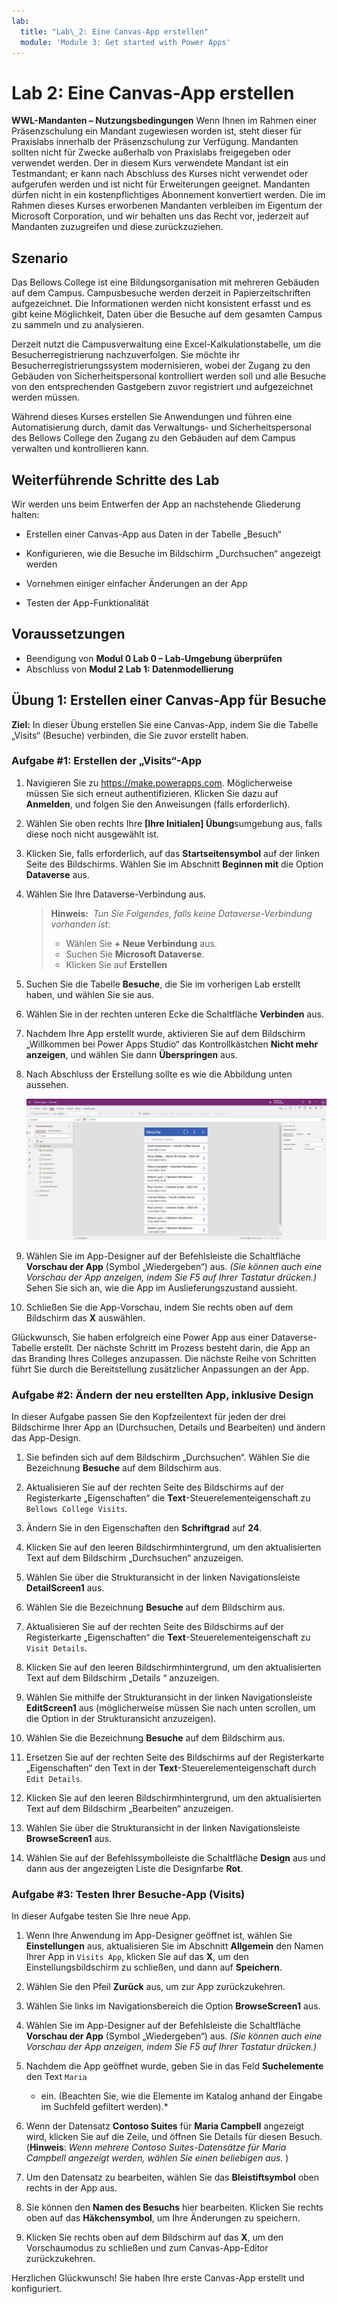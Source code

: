 ```yaml
---
lab:
  title: "Lab\_2: Eine Canvas-App erstellen"
  module: 'Module 3: Get started with Power Apps'
---
```


# Lab 2: Eine Canvas-App erstellen

**WWL-Mandanten – Nutzungsbedingungen** Wenn Ihnen im Rahmen einer Präsenzschulung ein Mandant zugewiesen worden ist, steht dieser für Praxislabs innerhalb der Präsenzschulung zur Verfügung. Mandanten sollten nicht für Zwecke außerhalb von Praxislabs freigegeben oder verwendet werden. Der in diesem Kurs verwendete Mandant ist ein Testmandant; er kann nach Abschluss des Kurses nicht verwendet oder aufgerufen werden und ist nicht für Erweiterungen geeignet. Mandanten dürfen nicht in ein kostenpflichtiges Abonnement konvertiert werden. Die im Rahmen dieses Kurses erworbenen Mandanten verbleiben im Eigentum der Microsoft Corporation, und wir behalten uns das Recht vor, jederzeit auf Mandanten zuzugreifen und diese zurückzuziehen. 

## Szenario

Das Bellows College ist eine Bildungsorganisation mit mehreren Gebäuden auf dem Campus. Campusbesuche werden derzeit in Papierzeitschriften aufgezeichnet. Die Informationen werden nicht konsistent erfasst und es gibt keine Möglichkeit, Daten über die Besuche auf dem gesamten Campus zu sammeln und zu analysieren.

Derzeit nutzt die Campusverwaltung eine Excel-Kalkulationstabelle, um die Besucherregistrierung nachzuverfolgen. Sie möchte ihr Besucherregistrierungssystem modernisieren, wobei der Zugang zu den Gebäuden von Sicherheitspersonal kontrolliert werden soll und alle Besuche von den entsprechenden Gastgebern zuvor registriert und aufgezeichnet werden müssen.

Während dieses Kurses erstellen Sie Anwendungen und führen eine Automatisierung durch, damit das Verwaltungs- und Sicherheitspersonal des Bellows College den Zugang zu den Gebäuden auf dem Campus verwalten und kontrollieren kann.


## Weiterführende Schritte des Lab

Wir werden uns beim Entwerfen der App an nachstehende Gliederung halten:

- Erstellen einer Canvas-App aus Daten in der Tabelle „Besuch“

- Konfigurieren, wie die Besuche im Bildschirm „Durchsuchen“ angezeigt werden

- Vornehmen einiger einfacher Änderungen an der App

- Testen der App-Funktionalität

## Voraussetzungen

- Beendigung von **Modul 0 Lab 0 – Lab-Umgebung überprüfen**
- Abschluss von **Modul 2 Lab 1: Datenmodellierung**


## Übung 1: Erstellen einer Canvas-App für Besuche

**Ziel:** In dieser Übung erstellen Sie eine Canvas-App, indem Sie die Tabelle „Visits“ (Besuche) verbinden, die Sie zuvor erstellt haben.


### Aufgabe \#1: Erstellen der „Visits“-App

1.  Navigieren Sie zu <https://make.powerapps.com>. Möglicherweise müssen Sie sich erneut authentifizieren. Klicken Sie dazu auf **Anmelden**, und folgen Sie den Anweisungen (falls erforderlich).

2.  Wählen Sie oben rechts Ihre **[Ihre Initialen] Übung**sumgebung aus, falls diese noch nicht ausgewählt ist.

3.  Klicken Sie, falls erforderlich, auf das **Startseitensymbol** auf der linken Seite des Bildschirms. Wählen Sie im Abschnitt **Beginnen mit** die Option **Dataverse** aus.

4.  Wählen Sie Ihre Dataverse-Verbindung aus.

    > **Hinweis:**  *Tun Sie Folgendes, falls keine Dataverse-Verbindung vorhanden ist:*
    > - Wählen Sie **+ Neue Verbindung** aus.
    > - Suchen Sie **Microsoft Dataverse**.
    > - Klicken Sie auf **Erstellen**

5.  Suchen Sie die Tabelle **Besuche**, die Sie im vorherigen Lab erstellt haben, und wählen Sie sie aus.

6.  Wählen Sie in der rechten unteren Ecke die Schaltfläche **Verbinden** aus.

7.  Nachdem Ihre App erstellt wurde, aktivieren Sie auf dem Bildschirm „Willkommen bei Power Apps Studio“ das Kontrollkästchen **Nicht mehr anzeigen**, und wählen Sie dann **Überspringen** aus.

8.  Nach Abschluss der Erstellung sollte es wie die Abbildung unten aussehen.

    ![Aus „Besuch“-Daten erstellte Canvas-App.](media/2-canvas-app-from-data.png)

9. Wählen Sie im App-Designer auf der Befehlsleiste die Schaltfläche **Vorschau der App** (Symbol „Wiedergeben“) aus. *(Sie können auch eine Vorschau der App anzeigen, indem Sie F5 auf Ihrer Tastatur drücken.)* Sehen Sie sich an, wie die App im Auslieferungszustand aussieht.

10. Schließen Sie die App-Vorschau, indem Sie rechts oben auf dem Bildschirm das **X** auswählen.

Glückwunsch, Sie haben erfolgreich eine Power App aus einer Dataverse-Tabelle erstellt. Der nächste Schritt im Prozess besteht darin, die App an das Branding Ihres Colleges anzupassen. Die nächste Reihe von Schritten führt Sie durch die Bereitstellung zusätzlicher Anpassungen an der App.


### Aufgabe \#2: Ändern der neu erstellten App, inklusive Design

In dieser Aufgabe passen Sie den Kopfzeilentext für jeden der drei Bildschirme Ihrer App an (Durchsuchen, Details und Bearbeiten) und ändern das App-Design. 

1.  Sie befinden sich auf dem Bildschirm „Durchsuchen“. Wählen Sie die Bezeichnung **Besuche** auf dem Bildschirm aus.

1.  Aktualisieren Sie auf der rechten Seite des Bildschirms auf der Registerkarte „Eigenschaften“ die **Text**-Steuerelementeigenschaft zu `Bellows College Visits`.

1.  Ändern Sie in den Eigenschaften den **Schriftgrad** auf **24**. 

1.  Klicken Sie auf den leeren Bildschirmhintergrund, um den aktualisierten Text auf dem Bildschirm „Durchsuchen“ anzuzeigen. 

1.  Wählen Sie über die Strukturansicht in der linken Navigationsleiste **DetailScreen1** aus. 

1.  Wählen Sie die Bezeichnung **Besuche** auf dem Bildschirm aus.

1.  Aktualisieren Sie auf der rechten Seite des Bildschirms auf der Registerkarte „Eigenschaften“ die **Text**-Steuerelementeigenschaft zu `Visit Details`.

1.  Klicken Sie auf den leeren Bildschirmhintergrund, um den aktualisierten Text auf dem Bildschirm „Details “ anzuzeigen.

1.  Wählen Sie mithilfe der Strukturansicht in der linken Navigationsleiste **EditScreen1** aus (möglicherweise müssen Sie nach unten scrollen, um die Option in der Strukturansicht anzuzeigen).

1.  Wählen Sie die Bezeichnung **Besuche** auf dem Bildschirm aus.

1.  Ersetzen Sie auf der rechten Seite des Bildschirms auf der Registerkarte „Eigenschaften“ den Text in der **Text**-Steuerelementeigenschaft durch `Edit Details`.

1.  Klicken Sie auf den leeren Bildschirmhintergrund, um den aktualisierten Text auf dem Bildschirm „Bearbeiten“ anzuzeigen.

1. Wählen Sie über die Strukturansicht in der linken Navigationsleiste **BrowseScreen1** aus.

1. Wählen Sie auf der Befehlssymbolleiste die Schaltfläche **Design** aus und dann aus der angezeigten Liste die Designfarbe **Rot**.


### Aufgabe \#3: Testen Ihrer Besuche-App (Visits)

In dieser Aufgabe testen Sie Ihre neue App.

1.  Wenn Ihre Anwendung im App-Designer geöffnet ist, wählen Sie **Einstellungen** aus, aktualisieren Sie im Abschnitt **Allgemein** den Namen Ihrer App in `Visits App`, klicken Sie auf das **X**, um den Einstellungsbildschirm zu schließen, und dann auf **Speichern**.

2.  Wählen Sie den Pfeil **Zurück** aus, um zur App zurückzukehren.

3.  Wählen Sie links im Navigationsbereich die Option **BrowseScreen1** aus.

4.  Wählen Sie im App-Designer auf der Befehlsleiste die Schaltfläche **Vorschau der App** (Symbol „Wiedergeben“) aus. *(Sie können auch eine Vorschau der App anzeigen, indem Sie F5 auf Ihrer Tastatur drücken.)*

4.  Nachdem die App geöffnet wurde, geben Sie in das Feld **Suchelemente** den Text `Maria`
    * ein. (Beachten Sie, wie die Elemente im Katalog anhand der Eingabe im Suchfeld gefiltert werden).*

5.  Wenn der Datensatz **Contoso Suites** für **Maria Campbell** angezeigt wird, klicken Sie auf die Zeile, und öffnen Sie Details für diesen Besuch. (**Hinweis**: *Wenn mehrere Contoso Suites-Datensätze für Maria Campbell angezeigt werden, wählen Sie einen beliebigen aus.* )

6.  Um den Datensatz zu bearbeiten, wählen Sie das **Bleistiftsymbol** oben rechts in der App aus.

7.  Sie können den **Namen des Besuchs** hier bearbeiten. Klicken Sie rechts oben auf das **Häkchensymbol**, um Ihre Änderungen zu speichern.

8.  Klicken Sie rechts oben auf dem Bildschirm auf das **X**, um den Vorschaumodus zu schließen und zum Canvas-App-Editor zurückzukehren.

Herzlichen Glückwunsch! Sie haben Ihre erste Canvas-App erstellt und konfiguriert.


